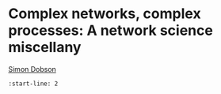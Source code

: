Complex networks, complex processes: A network science miscellany
=================================================================

[Simon Dobson](mailto:simon.dobson@st-andrews.ac.uk)

```{include} preface.md
:start-line: 2
```
